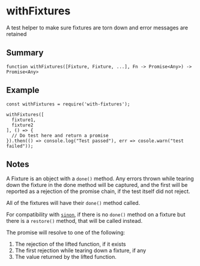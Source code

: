 # withFixtures

A test helper to make sure fixtures are torn down and error messages are retained

## Summary

```
function withFixtures([Fixture, Fixture, ...], Fn -> Promise<Any>) -> Promise<Any>
```

## Example

```
const withFixtures = require('with-fixtures');

withFixtures([
  fixture1,
  fixture2
], () => {
  // Do test here and return a promise
}).then(() => console.log("Test passed"), err => cosole.warn("test failed"));

```

## Notes

A Fixture is an object with a `done()` method. Any errors thrown while tearing
down the fixture in the done method will be captured, and the first will be
reported as a rejection of the promise chain, if the test itself did not
reject.

All of the fixtures will have their `done()` method called.

For compatibility with [`sinon`](http://sinonjs.org), if there is no `done()`
method on a fixture but there is a `restore()` method, that will be called
instead.

The promise will resolve to one of the following:

1. The rejection of the lifted function, if it exists
2. The first rejection while tearing down a fixture, if any
3. The value returned by the lifted function.
